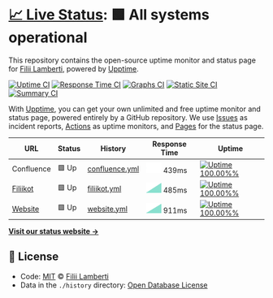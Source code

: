 # [📈 Live Status](https://filii-lamberti.github.io/uptime): <!--live status--> **🟩 All systems operational**

This repository contains the open-source uptime monitor and status page for [Filii Lamberti](https://filii-lamberti.github.io/uptime), powered by [Upptime](https://github.com/upptime/upptime).

[![Uptime CI](https://github.com/koj-co/upptime/workflows/Uptime%20CI/badge.svg)](https://github.com/koj-co/upptime/actions?query=workflow%3A%22Uptime+CI%22)
[![Response Time CI](https://github.com/koj-co/upptime/workflows/Response%20Time%20CI/badge.svg)](https://github.com/koj-co/upptime/actions?query=workflow%3A%22Response+Time+CI%22)
[![Graphs CI](https://github.com/koj-co/upptime/workflows/Graphs%20CI/badge.svg)](https://github.com/koj-co/upptime/actions?query=workflow%3A%22Graphs+CI%22)
[![Static Site CI](https://github.com/koj-co/upptime/workflows/Static%20Site%20CI/badge.svg)](https://github.com/koj-co/upptime/actions?query=workflow%3A%22Static+Site+CI%22)
[![Summary CI](https://github.com/koj-co/upptime/workflows/Summary%20CI/badge.svg)](https://github.com/koj-co/upptime/actions?query=workflow%3A%22Summary+CI%22)

With [Upptime](https://upptime.js.org), you can get your own unlimited and free uptime monitor and status page, powered entirely by a GitHub repository. We use [Issues](https://github.com/filii-lamberti/uptime/issues) as incident reports, [Actions](https://github.com/filii-lamberti/uptime/actions) as uptime monitors, and [Pages](https://filii-lamberti.github.io/uptime) for the status page.

<!--start: status pages-->
<!-- This summary is generated by Upptime (https://github.com/upptime/upptime) -->
<!-- Do not edit this manually, your changes will be overwritten -->

| URL                                       | Status | History                                                                                          | Response Time                                                                   | Uptime                                                                                                                                                                                                                            |
| ----------------------------------------- | ------ | ------------------------------------------------------------------------------------------------ | ------------------------------------------------------------------------------- | --------------------------------------------------------------------------------------------------------------------------------------------------------------------------------------------------------------------------------- |
| Confluence                                | 🟩 Up  | [confluence.yml](https://github.com/filii-lamberti/uptime/commits/master/history/confluence.yml) | <img alt="Response time graph" src="./graphs/confluence.png" height="20"> 439ms | [![Uptime 100.00%%](https://img.shields.io/endpoint?url=https%3A%2F%2Fraw.githubusercontent.com%2Ffilii-lamberti%2Fuptime%2Fmaster%2Fapi%2Fconfluence%2Fuptime.json)](https://filii-lamberti.github.io/uptime/history/confluence) |
| [Filiikot](https://ishetfiliikotopen.be/) | 🟩 Up  | [filiikot.yml](https://github.com/filii-lamberti/uptime/commits/master/history/filiikot.yml)     | <img alt="Response time graph" src="./graphs/filiikot.png" height="20"> 485ms   | [![Uptime 100.00%%](https://img.shields.io/endpoint?url=https%3A%2F%2Fraw.githubusercontent.com%2Ffilii-lamberti%2Fuptime%2Fmaster%2Fapi%2Ffiliikot%2Fuptime.json)](https://filii-lamberti.github.io/uptime/history/filiikot)     |
| [Website](https://filii.be/)              | 🟩 Up  | [website.yml](https://github.com/filii-lamberti/uptime/commits/master/history/website.yml)       | <img alt="Response time graph" src="./graphs/website.png" height="20"> 911ms    | [![Uptime 100.00%%](https://img.shields.io/endpoint?url=https%3A%2F%2Fraw.githubusercontent.com%2Ffilii-lamberti%2Fuptime%2Fmaster%2Fapi%2Fwebsite%2Fuptime.json)](https://filii-lamberti.github.io/uptime/history/website)       |

<!--end: status pages-->

[**Visit our status website →**](https://filii-lamberti.github.io/uptime)

## 📄 License

- Code: [MIT](./LICENSE) © [Filii Lamberti](https://filii-lamberti.github.io/uptime)
- Data in the `./history` directory: [Open Database License](https://opendatacommons.org/licenses/odbl/1-0/)
